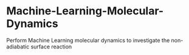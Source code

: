 # Machine-Learning-Molecular-Dynamics
Perform Machine Learning molecular dynamics to investigate the non-adiabatic surface reaction
